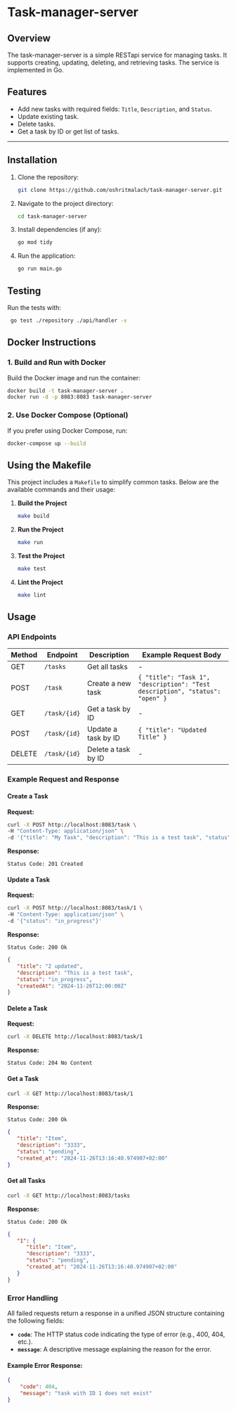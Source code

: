 
# Task-manager-server

## Overview
The task-manager-server is a simple RESTapi service for managing tasks. It supports creating, updating, deleting, and retrieving tasks. The service is implemented in Go.

## Features
- Add new tasks with required fields: `Title`, `Description`, and `Status`.
- Update existing task.
- Delete tasks.
- Get a task by ID or get list of tasks.

---

## Installation

1. Clone the repository:
   ```bash
   git clone https://github.com/oshritmalach/task-manager-server.git
   ```
2. Navigate to the project directory:
   ```bash
   cd task-manager-server
   ```
3. Install dependencies (if any):
   ```bash
   go mod tidy
   ```

4. Run the application:
   ```bash
   go run main.go
   ```
## Testing
   Run the tests with:
   ```bash
    go test ./repository ./api/handler -v
   ```

## Docker Instructions

### 1. Build and Run with Docker
Build the Docker image and run the container:
```bash
docker build -t task-manager-server .
docker run -d -p 8083:8083 task-manager-server
```

### 2. Use Docker Compose (Optional)
If you prefer using Docker Compose, run:
```bash
docker-compose up --build
```


## Using the Makefile

This project includes a `Makefile` to simplify common tasks. Below are the available commands and their usage:

1. **Build the Project**
   ```bash
   make build
   ```
2. **Run the Project**
   ```bash
   make run
   ```
3. **Test the Project**
   ```bash
   make test
   ```
3. **Lint the Project**
   ```bash
   make lint
   ```
   
   

## Usage

### API Endpoints
| Method | Endpoint               | Description         | Example Request Body                           |
|--------|-------------------------|---------------------|-----------------------------------------------|
| GET    | `/tasks`               | Get all tasks       | -                                             |
| POST   | `/task`                | Create a new task   | `{ "title": "Task 1", "description": "Test description", "status": "open" }` |
| GET    | `/task/{id}`           | Get a task by ID    | -                                             |
| POST   | `/task/{id}`           | Update a task by ID | `{ "title": "Updated Title" }`                |
| DELETE | `/task/{id}`           | Delete a task by ID | -                                             |

### Example Request and Response

#### Create a Task
**Request:**
```bash
curl -X POST http://localhost:8083/task \
-H "Content-Type: application/json" \
-d '{"title": "My Task", "description": "This is a test task", "status": "open"}'
```

**Response:**
```
Status Code: 201 Created
```
#### Update a Task
**Request:**
```bash
curl -X POST http://localhost:8083/task/1 \
-H "Content-Type: application/json" \
-d '{"status": "in_progress"}'
```

**Response:**
```
Status Code: 200 Ok
```
```json
{
   "title": "2 updated",
   "description": "This is a test task",
   "status": "in_progress",
   "createdAt": "2024-11-26T12:00:00Z"
}
```

#### Delete a Task
**Request:**
```bash
curl -X DELETE http://localhost:8083/task/1
```

**Response:**
```
Status Code: 204 No Content
```
#### Get a Task
```bash
curl -X GET http://localhost:8083/task/1
```
**Response:**
```
Status Code: 200 Ok
```
```json
{
   "title": "Item",
   "description": "3333",
   "status": "pending",
   "created_at": "2024-11-26T13:16:40.974907+02:00"
}
```
#### Get all Tasks
```bash
curl -X GET http://localhost:8083/tasks
```
**Response:**
```
Status Code: 200 Ok
```
```json
{
   "1": {
      "title": "Item",
      "description": "3333",
      "status": "pending",
      "created_at": "2024-11-26T13:16:40.974907+02:00"
   }
}
```

### Error Handling

All failed requests return a response in a unified JSON structure containing the following fields:

- **`code`**: The HTTP status code indicating the type of error (e.g., 400, 404, etc.).
- **`message`**: A descriptive message explaining the reason for the error.

#### Example Error Response:
```json
{
    "code": 404,
    "message": "task with ID 1 does not exist"
}
```




